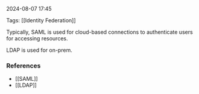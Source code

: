
2024-08-07 17:45

Tags: [[Identity Federation]]

Typically, SAML is used for cloud-based connections to authenticate users for accessing resources.

LDAP is used for on-prem.

### References
- [[SAML]]
- [[LDAP]]

